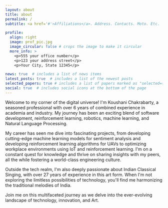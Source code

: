 ```yaml
---
layout: about
title: about
permalink: /
subtitle: <a href='#'>Affiliations</a>. Address. Contacts. Moto. Etc.

profile:
  align: right
  image: prof_pic.jpg
  image_circular: false # crops the image to make it circular
  more_info: >
    <p>555 your office number</p>
    <p>123 your address street</p>
    <p>Your City, State 12345</p>

news: true  # includes a list of news items
latest_posts: true  # includes a list of the newest posts
selected_papers: true # includes a list of papers marked as "selected={true}"
social: true  # includes social icons at the bottom of the page
---
```


Welcome to my corner of the digital universe! I'm Koushani Chakrabarty, a seasoned professional with over 6 years of combined experience in academia and industry. My journey has been an exciting blend of software development, reinforcement learning, robotics, machine learning, and Natural Language Processing.

My career has seen me dive into fascinating projects, from developing cutting-edge machine learning models for sentiment analysis and developing reinforcement learning algorithms for UAVs to optimizing workplace environments using IoT and reinforcement learning. I'm on a constant quest for knowledge and thrive on sharing insights with my peers, all the while fostering a world-class engineering culture.

Outside the tech realm, I'm also deeply passionate about Indian Classical Singing, with over 27 years of experience in this art form. When I'm not exploring the limitless possibilities of technology, you'll find me harmonizing the traditional melodies of India.

Join me on this multifaceted journey as we delve into the ever-evolving landscape of technology, innovation, and Art.